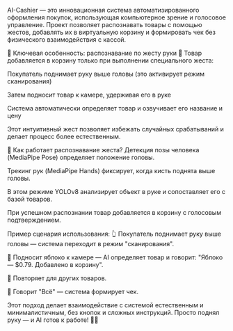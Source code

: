 AI-Cashier — это инновационная система автоматизированного оформления покупок, использующая компьютерное зрение и голосовое управление. Проект позволяет распознавать товары с помощью жестов, добавлять их в виртуальную корзину и формировать чек без физического взаимодействия с кассой.

🔹 Ключевая особенность: распознавание по жесту руки
📌 Товар добавляется в корзину только при выполнении специального жеста:

Покупатель поднимает руку выше головы (это активирует режим сканирования)

Затем подносит товар к камере, удерживая его в руке

Система автоматически определяет товар и озвучивает его название и цену

Этот интуитивный жест позволяет избежать случайных срабатываний и делает процесс более естественным.

🔹 Как работает распознавание жеста?
Детекция позы человека (MediaPipe Pose) определяет положение головы.

Трекинг рук (MediaPipe Hands) фиксирует, когда кисть поднята выше головы.

В этом режиме YOLOv8 анализирует объект в руке и сопоставляет его с базой товаров.

При успешном распознании товар добавляется в корзину с голосовым подтверждением.

Пример сценария использования:
👆 Покупатель поднимает руку выше головы — система переходит в режим "сканирования".

🍎 Подносит яблоко к камере — AI определяет товар и говорит: "Яблоко — $0.79. Добавлено в корзину".

🛒 Повторяет для других товаров.

🎤 Говорит "Всё" — система формирует чек.

Этот подход делает взаимодействие с системой естественным и минималистичным, без кнопок и сложных инструкций. Просто поднял руку — и AI готов к работе! 🤖✨
